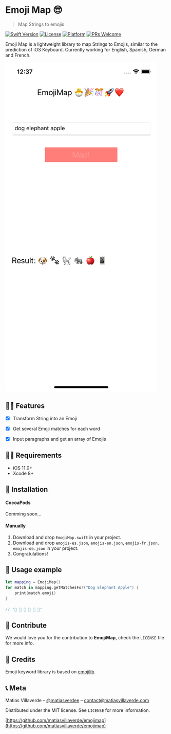 # Emoji Map 😎
> Map Strings to emojis

[![Swift Version][swift-image]][swift-url]
[![License][license-image]][license-url]
[![Platform](https://img.shields.io/cocoapods/p/LFAlertController.svg?style=flat)](http://cocoapods.org/pods/LFAlertController)
[![PRs Welcome](https://img.shields.io/badge/PRs-welcome-brightgreen.svg?style=flat-square)](http://makeapullrequest.com)

Emoji Map is a lightweight library to map Strings to Emojis, similar to the prediction of iOS Keyboard. Currently working for English, Spanish, German and French.

![](header.png)

## 👩‍🚀 Features

- [x] Transform String into an Emoji
- [x] Get several Emoji matches for each word
- [x] Input paragraphs and get an array of Emojis


## 👩‍🎓 Requirements

- iOS 11.0+
- Xcode 8+

## 🔧 Installation

#### CocoaPods
Comming soon...

#### Manually
1. Download and drop ```EmojiMap.swift``` in your project.
2. Download and drop ```emojis-es.json```, ```emojis-en.json```, ```emojis-fr.json```, ```emojis-de.json``` in your project.
2. Congratulations!  

## 🚀 Usage example

```swift
let mapping = EmojiMap()
for match in mapping.getMatchesFor("Dog Elephant Apple") {
    print(match.emoji)
}

// "🐶 🐾 🐩 🐘 🍎 📱"
```

## 🤗 Contribute

We would love you for the contribution to **EmojiMap**, check the ``LICENSE`` file for more info.

## 🙌 Credits

Emoji keyword library is based on [emojilib](https://github.com/muan/emojilib).

## 📞 Meta

Matias Villaverde – [@matiasverdee](https://twitter.com/matiasverdee) – contact@matiasvillaverde.com

Distributed under the MIT license. See ``LICENSE`` for more information.

[https://github.com/matiasvillaverde/emojimap](https://github.com/matiasvillaverde/emojimap)

[swift-image]:https://img.shields.io/badge/swift-4.0-orange.svg
[swift-url]: https://swift.org/
[license-image]: https://img.shields.io/badge/License-MIT-blue.svg
[license-url]: LICENSE
[travis-image]: https://img.shields.io/travis/dbader/node-datadog-metrics/master.svg?style=flat-square
[travis-url]: https://travis-ci.org/dbader/node-datadog-metrics
[codebeat-image]: https://codebeat.co/badges/c19b47ea-2f9d-45df-8458-b2d952fe9dad
[codebeat-url]: https://codebeat.co/projects/github-com-vsouza-awesomeios-com

